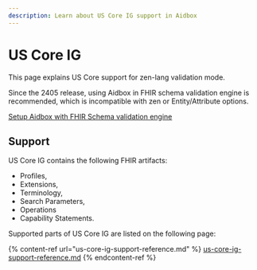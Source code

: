 ```yaml
---
description: Learn about US Core IG support in Aidbox
---
```


# US Core IG





This page explains US Core support for zen-lang validation mode.

Since the 2405 release, using Aidbox in FHIR schema validation engine is recommended, which is incompatible with zen or Entity/Attribute options.

[Setup Aidbox with FHIR Schema validation engine](https://docs.aidbox.app/modules-1/profiling-and-validation/fhir-schema-validator/setup)

## Support

US Core IG contains the following FHIR artifacts:&#x20;

* Profiles,&#x20;
* Extensions,&#x20;
* Terminology,&#x20;
* Search Parameters,&#x20;
* Operations&#x20;
* Capability Statements.&#x20;

Supported parts of US Core IG are listed on the following page:

{% content-ref url="us-core-ig-support-reference.md" %}
[us-core-ig-support-reference.md](us-core-ig-support-reference.md)
{% endcontent-ref %}
